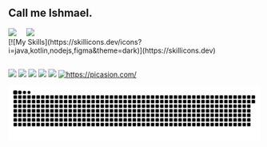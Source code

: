 ## Call me Ishmael.

 

 <div>
 
 
  
<div class='container'>
<img style="height: auto; width: 55%;" class="img" src="https://github-readme-stats.vercel.app/api?username=skapkun&show_icons=true&include_all_commits=true&theme=dracula&hide_border=true" />
&nbsp;
&nbsp;
<img style="height: auto; width: 40%;" class="img" src="https://github-readme-stats.vercel.app/api/top-langs/?username=skapkun&layout=compact&theme=dracula&hide_border=true" /></div>
</div>



 
</div>
[![My Skills](https://skillicons.dev/icons?i=java,kotlin,nodejs,figma&theme=dark)](https://skillicons.dev)
  
            
           
 
</div>
 
  ##
  
  
 <div> 
  <a href="https://www.youtube.com/channel/UC5hzvcSPpQX9RkigdVCECGA" target="_blank"><img src="https://img.shields.io/badge/YouTube-FF0000?style=for-the-badge&logo=youtube&logoColor=white" target="_blank"></a>
  <a href="https://instagram.com/skapkun/" target="_blank"><img src="https://img.shields.io/badge/-Instagram-%23E4405F?style=for-the-badge&logo=instagram&logoColor=white" target="_blank"></a>
  <a href="https://twitter.com/nyanrumie" target="_blank"><img src="https://img.shields.io/badge/Twitter-1DA1F2?style=for-the-badge&logo=twitter&logoColor=white"></a>
  <a href = "mailto:cgrcavalcante@gmail.com"><img src="https://img.shields.io/badge/-Gmail-%23333?style=for-the-badge&logo=gmail&logoColor=white" target="_blank"></a>
  <a href="https://www.linkedin.com/in/carla-cavalcante-4aaa561a2" target="_blank"><img src="https://img.shields.io/badge/-LinkedIn-%230077B5?style=for-the-badge&logo=linkedin&logoColor=white" target="_blank"></a> 
  <a href="https://picasion.com/"><img src="https://i.picasion.com/pic91/9e4a2f12be6c0fd345f9c4f7c19bccdd.gif" width="125" height="125" border="0" alt="https://picasion.com/" /></a><br /><a href="https://picasion.com/"> 
  
   ![Snake animation](https://github.com/skapkun/skapkun/blob/output/github-contribution-grid-snake.svg)
 
</div>
